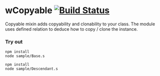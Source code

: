 # wCopyable [![Build Status](https://travis-ci.org/Wandalen/wCopyable.svg?branch=master)](https://travis-ci.org/Wandalen/wCopyable)

Copyable mixin adds copyability and clonability to your class. The module uses defined relation to deduce how to copy / clone the instance.

### Try out
```
npm install
node sample/Base.s
```
```
npm install
node sample/Descendant.s
```

































